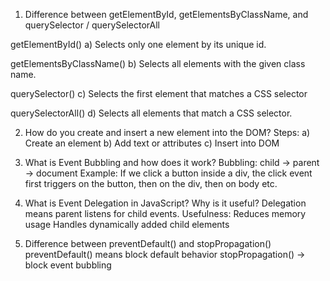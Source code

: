1.	Difference between getElementById, getElementsByClassName, and querySelector / querySelectorAll

getElementById()
a)	Selects only one element by its unique id.

getElementsByClassName()
b)	Selects all elements with the given class name.

querySelector()
c)	Selects the first element that matches a CSS selector

querySelectorAll()
d)	Selects all elements that match a CSS selector.


2.	How do you create and insert a new element into the DOM?
Steps:
a) Create an element
b) Add text or attributes 
c) Insert into DOM

3.	  What is Event Bubbling and how does it work?
Bubbling:
child → parent → document
Example: If we click a button inside a div, the click event first triggers on the button, then on the div, then on body etc.

4.	What is Event Delegation in JavaScript? Why is it useful?
Delegation means parent listens for child events.
Usefulness:
Reduces memory usage 
Handles dynamically added child elements

5.	Difference between preventDefault() and stopPropagation()
preventDefault() means block default behavior
               stopPropagation() → block event bubbling

